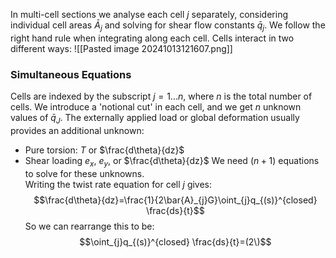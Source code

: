 In multi-cell sections we analyse each cell $j$ separately, considering individual cell areas $\bar{A}_{j}$ and solving for shear flow constants $\bar{q}_{j}$.
We follow the right hand rule when integrating along each cell.
Cells interact in two different ways:
![[Pasted image 20241013121607.png]]
### Simultaneous Equations
Cells are indexed by the subscript $j=1...n$, where $n$ is the total number of cells.
We introduce a 'notional cut' in each cell, and we get $n$ unknown values of $\bar{q}_{J}$.
The externally applied load or global deformation usually provides an additional unknown:
- Pure torsion: $T$ or $\frac{d\theta}{dz}$
- Shear loading $e_{x}$, $e_{y}$, or $\frac{d\theta}{dz}$
We need $(n+1)$ equations to solve for these unknowns.
\
Writing the twist rate equation for cell $j$ gives:
$$\frac{d\theta}{dz}=\frac{1}{2\bar{A}_{j}G}\oint_{j}q_{(s)}^{closed} \frac{ds}{t}$$
So we can rearrange this to be:
$$\oint_{j}q_{(s)}^{closed} \frac{ds}{t}=(2\)$$
